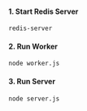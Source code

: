#### 1. Start Redis Server

```
redis-server
```

#### 2. Run Worker

```
node worker.js
```

#### 3. Run Server

```
node server.js
```
